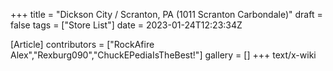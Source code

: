 +++
title = "Dickson City / Scranton, PA (1011 Scranton Carbondale)"
draft = false
tags = ["Store List"]
date = 2023-01-24T12:23:34Z

[Article]
contributors = ["RockAfire Alex","Rexburg090","ChuckEPediaIsTheBest!"]
gallery = []
+++
text/x-wiki